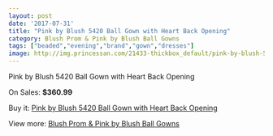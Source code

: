```yaml
---
layout: post
date: '2017-07-31'
title: "Pink by Blush 5420 Ball Gown with Heart Back Opening"
category: Blush Prom & Pink by Blush Ball Gowns
tags: ["beaded","evening","brand","gown","dresses"]
image: http://img.princessan.com/21433-thickbox_default/pink-by-blush-5420-ball-gown-with-heart-back-opening.jpg
---
```

Pink by Blush 5420 Ball Gown with Heart Back Opening

On Sales: **$360.99**
<a href="https://www.princessan.com/en/9671-pink-by-blush-5420-ball-gown-with-heart-back-opening.html"><amp-img layout="responsive" width="600" height="600" src="//img.princessan.com/21433-thickbox_default/pink-by-blush-5420-ball-gown-with-heart-back-opening.jpg" alt="Pink by Blush 5420 Ball Gown with Heart Back Opening 0" /></a>
<a href="https://www.princessan.com/en/9671-pink-by-blush-5420-ball-gown-with-heart-back-opening.html"><amp-img layout="responsive" width="600" height="600" src="//img.princessan.com/21436-thickbox_default/pink-by-blush-5420-ball-gown-with-heart-back-opening.jpg" alt="Pink by Blush 5420 Ball Gown with Heart Back Opening 1" /></a>
<a href="https://www.princessan.com/en/9671-pink-by-blush-5420-ball-gown-with-heart-back-opening.html"><amp-img layout="responsive" width="600" height="600" src="//img.princessan.com/21435-thickbox_default/pink-by-blush-5420-ball-gown-with-heart-back-opening.jpg" alt="Pink by Blush 5420 Ball Gown with Heart Back Opening 2" /></a>
<a href="https://www.princessan.com/en/9671-pink-by-blush-5420-ball-gown-with-heart-back-opening.html"><amp-img layout="responsive" width="600" height="600" src="//img.princessan.com/21434-thickbox_default/pink-by-blush-5420-ball-gown-with-heart-back-opening.jpg" alt="Pink by Blush 5420 Ball Gown with Heart Back Opening 3" /></a>

Buy it: [Pink by Blush 5420 Ball Gown with Heart Back Opening](https://www.princessan.com/en/9671-pink-by-blush-5420-ball-gown-with-heart-back-opening.html "Pink by Blush 5420 Ball Gown with Heart Back Opening")

View more: [Blush Prom & Pink by Blush Ball Gowns](https://www.princessan.com/en/78- "Blush Prom & Pink by Blush Ball Gowns")